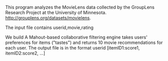 This program analyzes the MovieLens data collected by the GroupLens Research Project at the University of Minnesota. http://grouplens.org/datasets/movielens.

The input file contains userid,movie,rating

We build A Mahout-based collaborative filtering engine takes users' preferences for items ("tastes") and returns 10 movie recommendations for each user. The output file is in the format userid [itemID1:score1, itemID2:score2, ...]

